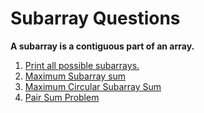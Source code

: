 # Subarray Questions

<b> A subarray is a contiguous part of an array.</b>

<ol>
<li><a href="prob1">Print all possible subarrays.</a></li>
<li><a href="prob2">Maximum Subarray sum</a></li>
<li><a href="prob3">Maximum Circular Subarray Sum</a></li>
<li><a href="prob4">Pair Sum Problem</a></li>

</ol>